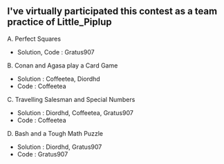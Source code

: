 I've virtually participated this contest as a team practice of **Little_Piplup**
------
A. Perfect Squares
- Solution, Code : Gratus907

B. Conan and Agasa play a Card Game
- Solution : Coffeetea, Diordhd
- Code : Coffeetea

C. Travelling Salesman and Special Numbers
- Solution : Diordhd, Coffeetea, Gratus907
- Code : Coffeetea

D. Bash and a Tough Math Puzzle
- Solution : Diordhd, Gratus907
- Code : Gratus907
